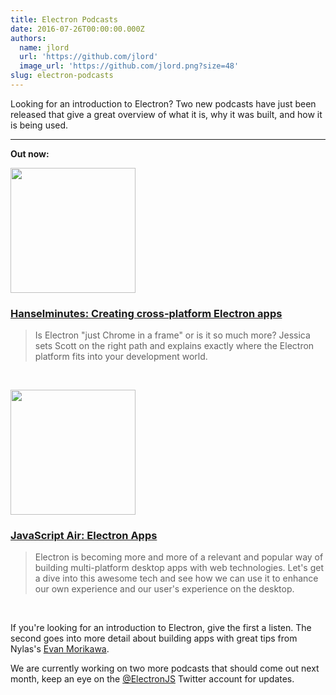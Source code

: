 ```yaml
---
title: Electron Podcasts
date: 2016-07-26T00:00:00.000Z
authors:
  name: jlord
  url: 'https://github.com/jlord'
  image_url: 'https://github.com/jlord.png?size=48'
slug: electron-podcasts
---
```

Looking for an introduction to Electron? Two new podcasts have just been released that give a great overview of what it is, why it was built, and how it is being used.

---

**Out now:**

<a href="http://hanselminutes.com/534/creating-cross-platform-electron-apps-with-jessica-lord"><img src="https://cloud.githubusercontent.com/assets/2289/23483197/d14f716e-fe86-11e6-95da-dcfe73bb86f7.jpg" width="200"/></a>

### [Hanselminutes: Creating cross-platform Electron apps](http://hanselminutes.com/534/creating-cross-platform-electron-apps-with-jessica-lord)

> Is Electron "just Chrome in a frame" or is it so much more? Jessica sets Scott on the right path and explains exactly where the Electron platform fits into your development world.

<br />

<a href="https://javascriptair.com/episodes/2016-07-06"><img src="https://raw.githubusercontent.com/javascriptair/site/master/resources/logo.png" width="200"/></a>

### [JavaScript Air: Electron Apps](https://javascriptair.com/episodes/2016-07-06)

> Electron is becoming more and more of a relevant and popular way of building multi-platform desktop apps with web technologies. Let's get a dive into this awesome tech and see how we can use it to enhance our own experience and our user's experience on the desktop.

<br />

If you're looking for an introduction to Electron, give the first a listen. The second goes into more detail about building apps with great tips from Nylas's [Evan Morikawa](https://twitter.com/E0M).

We are currently working on two more podcasts that should come out next month, keep an eye on the [@ElectronJS](https://twitter.com/ElectronJS) Twitter account for updates.
